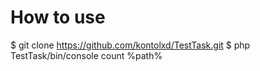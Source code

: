 # How to use
$ git clone https://github.com/kontolxd/TestTask.git
$ php TestTask/bin/console count %path%
